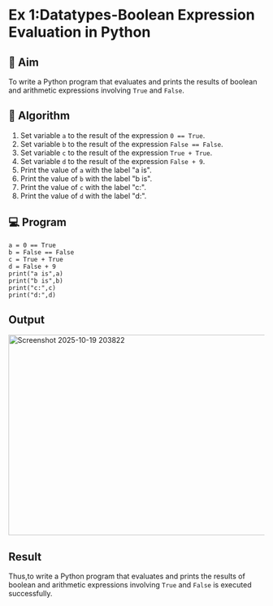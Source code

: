 
# Ex 1:Datatypes-Boolean Expression Evaluation in Python

## 🎯 Aim
To write a Python program that evaluates and prints the results of boolean and arithmetic expressions involving `True` and `False`.

## 🧠 Algorithm
1. Set variable `a` to the result of the expression `0 == True`.
2. Set variable `b` to the result of the expression `False == False`.
3. Set variable `c` to the result of the expression `True + True`.
4. Set variable `d` to the result of the expression `False + 9`.
5. Print the value of `a` with the label "a is".
6. Print the value of `b` with the label "b is".
7. Print the value of `c` with the label "c:".
8. Print the value of `d` with the label "d:".

## 💻 Program
```
a = 0 == True     
b = False == False 
c = True + True    
d = False + 9 
print("a is",a)
print("b is",b)
print("c:",c)
print("d:",d)
```

## Output
<img width="1333" height="395" alt="Screenshot 2025-10-19 203822" src="https://github.com/user-attachments/assets/7e9a5542-f45f-47ef-9fff-88b07ec3d90e" />

## Result
Thus,to write a Python program that evaluates and prints the results of boolean and arithmetic expressions involving `True` and `False` is executed successfully.
